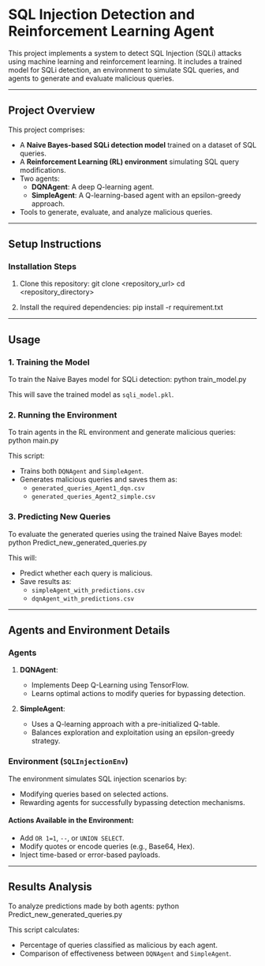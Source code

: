 # SQL Injection Detection and Reinforcement Learning Agent

This project implements a system to detect SQL Injection (SQLi) attacks using machine learning and reinforcement learning. It includes a trained model for SQLi detection, an environment to simulate SQL queries, and agents to generate and evaluate malicious queries.

---

## Project Overview
This project comprises:
- A **Naive Bayes-based SQLi detection model** trained on a dataset of SQL queries.
- A **Reinforcement Learning (RL) environment** simulating SQL query modifications.
- Two agents:
  - **DQNAgent**: A deep Q-learning agent.
  - **SimpleAgent**: A Q-learning-based agent with an epsilon-greedy approach.
- Tools to generate, evaluate, and analyze malicious queries.

---

## Setup Instructions

### Installation Steps
1. Clone this repository:
git clone <repository_url>
cd <repository_directory>

2. Install the required dependencies:
pip install -r requirement.txt


---

## Usage

### 1. Training the Model
To train the Naive Bayes model for SQLi detection:
python train_model.py

This will save the trained model as `sqli_model.pkl`.

### 2. Running the Environment
To train agents in the RL environment and generate malicious queries:
python main.py

This script:
- Trains both `DQNAgent` and `SimpleAgent`.
- Generates malicious queries and saves them as:
  - `generated_queries_Agent1_dqn.csv`
  - `generated_queries_Agent2_simple.csv`

### 3. Predicting New Queries
To evaluate the generated queries using the trained Naive Bayes model:
python Predict_new_generated_queries.py

This will:
- Predict whether each query is malicious.
- Save results as:
  - `simpleAgent_with_predictions.csv`
  - `dqnAgent_with_predictions.csv`

---

## Agents and Environment Details

### Agents
1. **DQNAgent**:
   - Implements Deep Q-Learning using TensorFlow.
   - Learns optimal actions to modify queries for bypassing detection.

2. **SimpleAgent**:
   - Uses a Q-learning approach with a pre-initialized Q-table.
   - Balances exploration and exploitation using an epsilon-greedy strategy.

### Environment (`SQLInjectionEnv`)
The environment simulates SQL injection scenarios by:
- Modifying queries based on selected actions.
- Rewarding agents for successfully bypassing detection mechanisms.

#### Actions Available in the Environment:
- Add `OR 1=1`, `--`, or `UNION SELECT`.
- Modify quotes or encode queries (e.g., Base64, Hex).
- Inject time-based or error-based payloads.

---

## Results Analysis

To analyze predictions made by both agents:
python Predict_new_generated_queries.py

This script calculates:
- Percentage of queries classified as malicious by each agent.
- Comparison of effectiveness between `DQNAgent` and `SimpleAgent`.
